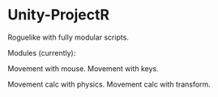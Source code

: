 # Unity-ProjectR
Roguelike with fully modular scripts.

Modules (currently):

Movement with mouse.
Movement with keys.

Movement calc with physics.
Movement calc with transform.

